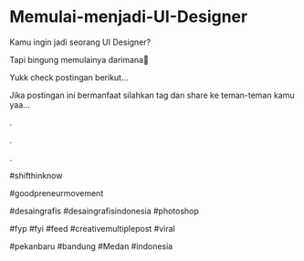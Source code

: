 # Memulai-menjadi-UI-Designer
Kamu ingin jadi seorang UI Designer?

Tapi bingung memulainya darimana🤨

Yukk check postingan berikut...

Jika postingan ini bermanfaat silahkan tag dan share ke teman-teman kamu yaa...

.

.

.

#shifthinknow

#goodpreneurmovement

#desaingrafis #desaingrafisindonesia #photoshop

#fyp #fyi #feed #creativemultiplepost #viral

#pekanbaru #bandung #Medan #indonesia

